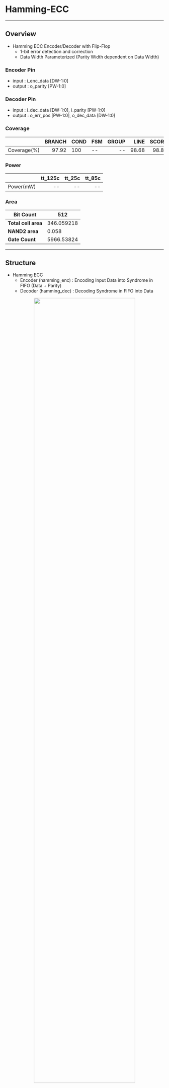 # Hamming-ECC
***
## Overview
  -  Hamming ECC Encoder/Decoder with Flip-Flop    
      -  1-bit error detection and correction
      -  Data Width Parameterized (Parity Width dependent on Data Width)

### Encoder Pin
  -  input : i_enc_data [DW-1:0]
  -  output : o_parity [PW-1:0]


### Decoder Pin
  -  input : i_dec_data [DW-1:0], i_parity [PW-1:0]
  -  output : o_err_pos [PW-1:0], o_dec_data [DW-1:0]


### Coverage
|             |   BRANCH | COND   | FSM   |   GROUP |   LINE |   SCORE |
|:------------|---------:|:-------|:------|--------:|-------:|--------:|
| Coverage(%) |    97.92 | 100    | --    |    --   |  98.68 |   98.87 |

### Power
|           |   tt_125c |   tt_25c |   tt_85c |
|:----------|----------:|---------:|---------:|
| Power(mW) |     --    |    --    |    --    |

### Area
|**Bit Count**      |512       |
|-------------------|----------|
|**Total cell area**|346.059218|
|**NAND2 area**     |0.058     |
|**Gate Count**     |5966.53824|


***
## Structure

  -  Hamming ECC    
      -  Encoder (hamming_enc) : Encoding Input Data into Syndrome in FIFO (Data + Parity)
      -  Decoder (hamming_dec) : Decoding Syndrome in FIFO into Data

<p align="center"><img src="https://github.com/KOMOSYS/npu_iplib/blob/main/design/hamming_ecc/doc/structure.png?raw=true" width="80%" height="80%"></p>


***
## Function

  -  FIFO 내 (input → output)에서 1-bit Error 발생하면 복원하여 출력
      -  PARITY_FIFO와 PARITY_FIFO 중에서 발생한 1-bit Error는 hamming_dec 내에서 Error 발생 위치 확인 및 수정
      -  DW (Data Width)는 Parameterizing 가능하며, PW (Parity Width)는 각 block 내에서 local parameter로 계산

<p align="center"><img src="https://github.com/KOMOSYS/npu_iplib/blob/315a70ff6fdd299d46a52a199415cfebba73549a/design/hamming_ecc/doc/function.png?raw=true" width="80%" height="80%"></p>


***
## Verification Concept

  -  Python Package, Code Model, Verilog RTL 교차 검증 구조

<p align="center"><img src="https://github.com/KOMOSYS/npu_iplib/blob/315a70ff6fdd299d46a52a199415cfebba73549a/design/hamming_ecc/doc/verification%20concept.png?raw=true" width="100%" height="100%"></p>


***
## Block Diagram

  -  hamming_enc -> FIFO -> hamming_dec

<p align="center"><img src="https://github.com/KOMOSYS/npu_iplib/blob/315a70ff6fdd299d46a52a199415cfebba73549a/design/hamming_ecc/doc/block%20diagram.png?raw=true" width="100%" height="100%"></p>


***
## Code Analysis

  ### Hamming ECC Top Structure

<p align="center"><img src="https://github.com/KOMOSYS/npu_iplib/blob/315a70ff6fdd299d46a52a199415cfebba73549a/design/hamming_ecc/doc/code%20analysis_1.png?raw=true" width="40%" height="40%">    <img src="https://github.com/KOMOSYS/npu_iplib/blob/315a70ff6fdd299d46a52a199415cfebba73549a/design/hamming_ecc/doc/code%20analysis_2.png?raw=true" width="35%" height="35%"></p>

  ### Hamming Encoder : get data position

<p align="left"><img src="https://github.com/KOMOSYS/npu_iplib/blob/315a70ff6fdd299d46a52a199415cfebba73549a/design/hamming_ecc/doc/code%20analysis_3.png?raw=true" width="40%" height="40%"></p>

  -  syndrome[11:0] : data & parity 조합

      [0][1][2][3][4][5][6][7][8][9][10][11]

  
  -  get_data_pos[7:0] : 2^n이 아닌 자연수
    
      ex) DW = 8,

      [0][1][2][3][4][5][6][7] = [3,5,6,7,9,10,11,12] = ['0011','0101','0110','0111','1001','1010','1011','1100']

      i=2, get_data_pos[0] / i=4, get_data_pos[1] / i=5, get_data_pos[2] / i=6, get_data_pos[3] / i=8, get_data_pos[4] / i=9, get_data_pos[5] / i=10, get_data_pos[6] / i=11, get_data_pos[7]


  ### Hamming Encoder : get parity

<p align="left"><img src="https://github.com/KOMOSYS/npu_iplib/blob/315a70ff6fdd299d46a52a199415cfebba73549a/design/hamming_ecc/doc/code%20analysis_4.png?raw=true" width="40%" height="40%"></p>

  -  data_pos[8][7:0] : data & parity 조합

      [0][1][2][3][4][5][6][7] = [3,5,6,7,9,10,11,12] = ['0011','0101','0110','0111','1001','1010','1011','1100']

  -  r_parity[3:0]

      [0] = i_enc_data[2] ^ i_enc_data[4] ^ i_enc_data[6] ^ i_enc_data[8] ^ i_enc_data[10]

        => 2^0 값이 1(0011, 0101, 0111, 1001, 1011)인 i_enc_data[i] 들의 XOR

      [1] = i_enc_data[2] ^ i_enc_data[5] ^ i_enc_data[6] ^ i_enc_data[9] ^ i_enc_data[10]

        ⇒ 2^1 값이 1(0011, 0110, 0111, 1010, 1011)인 i_enc_data[i] 들의 XOR

      [2] = i_enc_data[4] ^ i_enc_data[5] ^ i_enc_data[6] ^ i_enc_data[11]

        ⇒ 2^2 값이 1(0101, 0110, 0111, 1100)인 i_enc_data[i] 들의 XOR

      [3] = i_enc_data[8] ^ i_enc_data[9] ^ i_enc_data[10] ^ i_enc_data[11]

        ⇒ 1(1001, 1010, 1011, 1100)인 i_enc_data[i] 들의 XOR


  ### Hamming Decoder : get check bit

<p align="left"><img src="https://github.com/KOMOSYS/npu_iplib/blob/315a70ff6fdd299d46a52a199415cfebba73549a/design/hamming_ecc/doc/code%20analysis_5.png?raw=true" width="40%" height="40%"></p>

⇒ Encoder에서 data position 구하는 방식과 동일

  -  r_chk_bit[3:0]

      Encoder에서 parity를 구하는 방식으로 먼저 계산한 뒤, 수신한 parity[3:0]의 각 bit를 XOR 계산
   ⇒ new calculated parity[i] ^ received parity[i] = r_chk_bit[i]


  -  chk_bit

      r_chk_bit[3:0]의 각 bit를 OR 계산하여 1-bit error 유무 판단
   

  ### Hamming Decoder : get error bit position & recover it

<p align="left"><img src="https://github.com/KOMOSYS/npu_iplib/blob/315a70ff6fdd299d46a52a199415cfebba73549a/design/hamming_ecc/doc/code%20analysis_6.png?raw=true" width="60%" height="60%"></p>  

  -  err_bit[PW-1:0] : 

      Error 발생 bit의 position (i)값


  -  err_bit_enable : 

      Bit Error 발생 여부

      
      -  err_bit_enable = ‘H’ (Bit Error 발생) 이면, err_bit 값에 해당하는 i_dec_data[i]를 flip


***
## Simulation Conclusion

  -  Synthesis Result : Report

  |**Bit Count**      |512       |
  |-------------------|----------|
  |**Total cell area**|346.059218|
  |**NAND2 area**     |0.058     |
  |**Gate Count**     |5966.53824|

     
  -  Simulation Result : Waveform with **NO ERROR**

<p align="center"><img src="https://github.com/KOMOSYS/npu_iplib/blob/315a70ff6fdd299d46a52a199415cfebba73549a/design/hamming_ecc/doc/simulation_1.png?raw=true" width="100%" height="100%"></p>  

     
  -  Simulation Result : Waveform with **ERROR**

<p align="center"><img src="https://github.com/KOMOSYS/npu_iplib/blob/315a70ff6fdd299d46a52a199415cfebba73549a/design/hamming_ecc/doc/simulation_2.png?raw=true" width="100%" height="100%"></p>  

